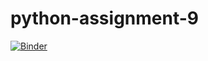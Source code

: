 # python-assignment-9

[![Binder](https://mybinder.org/badge_logo.svg)](https://mybinder.org/v2/gh/adamlass/python-assignment-9/master)
